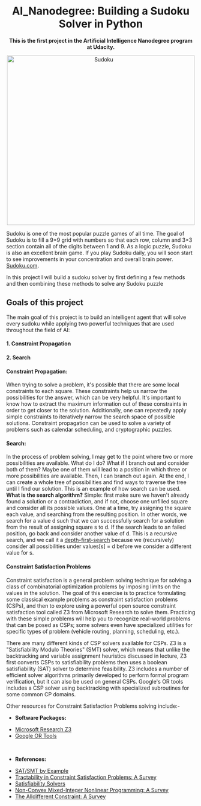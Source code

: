 <h1 align='center'>AI_Nanodegree: Building a Sudoku Solver in Python</h1>
<P align="center"><b>This is the first project in the Artificial Intelligence Nanodegree program at Udacity.</b></P>

<p align="center">
  <img width="500" height="450" src="https://github.com/Lawrence-Krukrubo/AI_Nanodegree_Project_Sudoku/blob/master/image/sudoku.png?raw=true" alt="Sudoku">
</p>
<p>
Sudoku is one of the most popular puzzle games of all time. The goal of Sudoku is to fill a 9×9 grid with numbers so that each row, column and 3×3 section contain all of the digits between 1 and 9. As a logic puzzle, Sudoku is also an excellent brain game. If you play Sudoku daily, you will soon start to see improvements in your concentration and overall brain power. <a href="https://sudoku.com/">Sudoku.com</a>.
</p>
<p>In this project I will build a sudoku solver by first defining a few methods and then combining these methods to solve any Sudoku puzzle</p>

<h2>Goals of this project</h2>
The main goal of this project is to build an intelligent agent that will solve every sudoku while applying two powerful techniques that are used throughout the field of AI:
<h4>1. Constraint Propagation</h4>
<h4>2. Search</h4>
<h4>Constraint Propagation:</h4>
<p>
When trying to solve a problem, it's possible that there are some local constraints to each square. These constraints help us narrow the possibilities for the answer, which can be very helpful. It's important to know how to extract the maximum information out of these constraints in order to get closer to the solution. Additionally, one can repeatedly apply simple constraints to iteratively narrow the search space of possible solutions. Constraint propagation can be used to solve a variety of problems such as calendar scheduling, and cryptographic puzzles.
</p>
<h4>Search:</h4>
<p>
In the process of problem solving, I may get to the point where two or more possibilities are available. What do I do? What if I branch out and consider both of them? Maybe one of them will lead to a position in which three or more possibilities are available. Then, I can branch out again. At the end, I can create a whole tree of possibilities and find ways to traverse the tree until I find our solution. This is an example of how search can be used.<br>
  <b>What is the search algorithm?</b> Simple: first make sure we haven't already found a solution or a contradiction, and if not, choose one unfilled square and consider all its possible values. One at a time, try assigning the square each value, and searching from the resulting position. In other words, we search for a value d such that we can successfully search for a solution from the result of assigning square s to d. If the search leads to an failed position, go back and consider another value of d. This is a recursive search, and we call it a <a href='https://en.wikipedia.org/wiki/Depth-first_search'>depth-first-search</a> because we (recursively) consider all possibilities under values[s] = d before we consider a different value for s.
</p>

<h4>Constraint Satisfaction Problems</h4>
<p>
Constraint satisfaction is a general problem solving technique for solving a class of combinatorial optimization problems by imposing limits on the values in the solution. The goal of this exercise is to practice formulating some classical example problems as constraint satisfaction problems (CSPs), and then to explore using a powerful open source constraint satisfaction tool called Z3 from Microsoft Research to solve them. Practicing with these simple problems will help you to recognize real-world problems that can be posed as CSPs; some solvers even have specialized utilities for specific types of problem (vehicle routing, planning, scheduling, etc.).
</p>
<p>
There are many different kinds of CSP solvers available for CSPs. Z3 is a "Satisfiability Modulo Theories" (SMT) solver, which means that unlike the backtracking and variable assignment heuristics discussed in lecture, Z3 first converts CSPs to satisfiability problems then uses a boolean satisfiability (SAT) solver to determine feasibility. Z3 includes a number of efficient solver algorithms primarily developed to perform formal program verification, but it can also be used on general CSPs. Google's OR tools includes a CSP solver using backtracking with specialized subroutines for some common CP domains.
</p>
<p>Other resources for Constraint Satisfaction Problems solving include:-</p>

* <b>Software Packages:</b>
<ul>
  <li><a href="https://github.com/Z3Prover/z3/wiki#background">Microsoft Research Z3</a></li>
  <li><a href="https://developers.google.com/optimization/cp/cp_solver">Google OR Tools</a></li>
</ul>
<br>

* <b>References:</b>
<ul>
  <li><a href="https://yurichev.com/writings/SAT_SMT_by_example.pdf">SAT/SMT by Example</a></li>
  <li><a href="https://hal.archives-ouvertes.fr/hal-01230685">Tractability in Constraint Satisfaction Problems: A Survey</a></li>
  <li><a href="https://www.cs.cornell.edu/gomes/papers/satsolvers-kr-handbook.pdf">Satisfiability Solvers</a></li>
  <li><a href="http://www.optimization-online.org/DB_FILE/2012/02/3378.pdf">Non-Convex Mixed-Integer Nonlinear Programming: A Survey</a></li>
  <li><a href="https://www.andrew.cmu.edu/user/vanhoeve/papers/alldiff.pdf">The Alldifferent Constraint: A Survey</a></li>
</ul>




